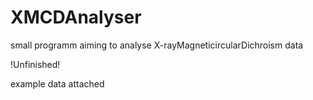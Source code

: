 # XMCDAnalyser
small programm aiming to analyse X-rayMagneticircularDichroism data

!Unfinished!

example data attached
